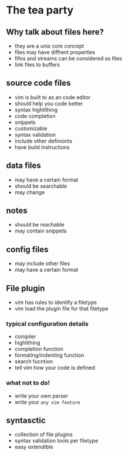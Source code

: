 # The tea party
## Why talk about files here?
- they are a unix core concept
- files may have diffrent properties
- fifos and streams can be considered as files 
- link files to buffers

## source code files
- vim is built to as an code editor
- should help you code better
- syntax highlithing
- code completion
- snippets
- customizable
- syntax validation
- include other definionts
- have build instructions

## data files
- may have a certain format
- should be searchable
- may change 


## notes
- should be reachable
- may contain snippets


## config files
- may include other files
- may have a certain format

## File plugin
- vim has rules to identify a filetype
- vim load the plugin file for that filetype

### typical configuration details
- compiler
- highlithing
- completion function
- formating/indenting function
- search fucntion
- tell vim how your code is defined

### what not to do!
- write your own parser
- write your `any vim feature`

## syntasctic
- collection of file plugins
- syntax validation tools per filetype
- easy extendible
